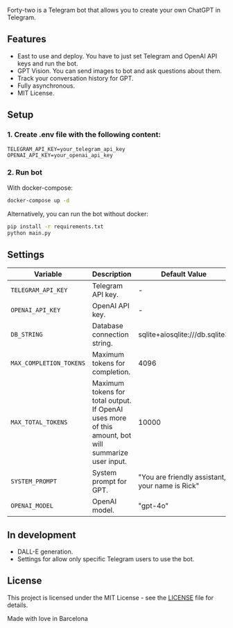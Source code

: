 Forty-two is a Telegram bot that allows you to create your own ChatGPT in Telegram.

## Features

- East to use and deploy. You have to just set Telegram and OpenAI API keys and run the bot.
- GPT Vision. You can send images to bot and ask questions about them.
- Track your conversation history for GPT.
- Fully asynchronous.
- MIT License.

## Setup

### 1. Create .env file with the following content:

```
TELEGRAM_API_KEY=your_telegram_api_key
OPENAI_API_KEY=your_openai_api_key
```
### 2. Run bot

With docker-compose:

```bash
docker-compose up -d
```

Alternatively, you can run the bot without docker:

```bash
pip install -r requirements.txt
python main.py
```

## Settings


| Variable                | Description                                                                                         | Default Value                                   |
|-------------------------|-----------------------------------------------------------------------------------------------------|-------------------------------------------------|
| `TELEGRAM_API_KEY`      | Telegram API key.                                                                                   | -                                               |
| `OPENAI_API_KEY`        | OpenAI API key.                                                                                     | -                                               |
| `DB_STRING`             | Database connection string.                                                                         | sqlite+aiosqlite:///db.sqlite3                  |
| `MAX_COMPLETION_TOKENS` | Maximum tokens for completion.                                                                      | 4096                                            |
| `MAX_TOTAL_TOKENS`      | Maximum tokens for total output. If OpenAI uses more of this amount, bot will summarize user input. | 10000                                           |
| `SYSTEM_PROMPT`         | System prompt for GPT.                                                                              | "You are friendly assistant, your name is Rick" |
| `OPENAI_MODEL`          | OpenAI model.                                                                                       | "gpt-4o"                                        |


## In development

- DALL-E generation.
- Settings for allow only specific Telegram users to use the bot.

## License

This project is licensed under the MIT License - see the [LICENSE](LICENSE) file for details.

Made with love in Barcelona
